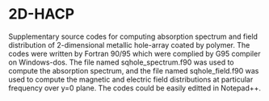 # 2D-HACP
Supplementary source codes for computing absorption spectrum and field distribution of 2-dimensional metallic hole-array coated by polymer. The codes were written by Fortran 90/95 which were complied by G95 compiler on Windows-dos. The file named sqhole_spectrum.f90 was used to compute the absorption spectrum, and the file named sqhole_field.f90 was used to compute the magnetic and electric field distributions at particular frequency over y=0 plane. The codes could be easily editted in Notepad++.   
